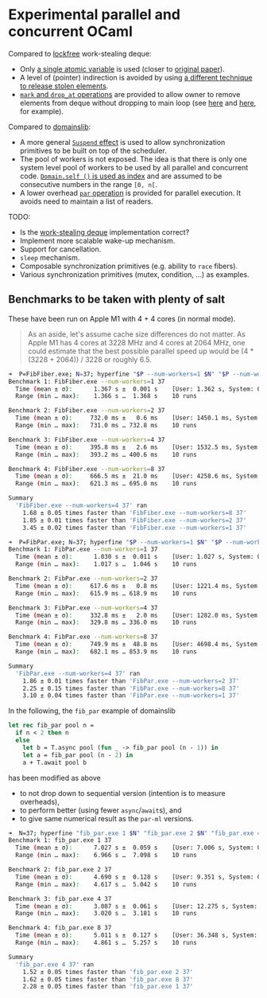 # Experimental parallel and concurrent OCaml

Compared to [lockfree](https://github.com/ocaml-multicore/lockfree)
work-stealing deque:

- Only
  [a single atomic variable](https://github.com/polytypic/par-ml/blob/d64a7f5941409b3ce56a91912075ac27fdc5341f/src/main/DCYL.ml#L12)
  is used (closer to
  [original paper](https://www.semanticscholar.org/paper/Dynamic-circular-work-stealing-deque-Chase-Lev/f856a996e7aec0ea6db55e9247a00a01cb695090)).
- A level of (pointer) indirection is avoided by using
  [a different technique to release stolen elements](https://github.com/polytypic/par-ml/blob/d64a7f5941409b3ce56a91912075ac27fdc5341f/src/main/DCYL.ml#L37-L46).
- [`mark` and `drop_at` operations](https://github.com/polytypic/par-ml/blob/d64a7f5941409b3ce56a91912075ac27fdc5341f/src/main/DCYL.mli#L20-L25)
  are provided to allow owner to remove elements from deque without dropping to
  main loop (see
  [here](https://github.com/polytypic/par-ml/blob/d64a7f5941409b3ce56a91912075ac27fdc5341f/src/main/Par.ml#L156)
  and
  [here](https://github.com/polytypic/par-ml/blob/d64a7f5941409b3ce56a91912075ac27fdc5341f/src/main/Par.ml#L164),
  for example).

Compared to [domainslib](https://github.com/ocaml-multicore/domainslib):

- A more general
  [`Suspend` effect](https://github.com/polytypic/par-ml/blob/d64a7f5941409b3ce56a91912075ac27fdc5341f/src/main/Par.ml#L9)
  is used to allow synchronization primitives to be built on top of the
  scheduler.
- The pool of workers is not exposed. The idea is that there is only one system
  level pool of workers to be used by all parallel and concurrent code.
  [`Domain.self ()` is used as index](https://github.com/polytypic/par-ml/blob/d64a7f5941409b3ce56a91912075ac27fdc5341f/src/main/Par.ml#L90)
  and are assumed to be consecutive numbers in the range `[0, n[`.
- A lower overhead
  [`par` operation](https://github.com/polytypic/par-ml/blob/d64a7f5941409b3ce56a91912075ac27fdc5341f/src/main/Par.mli#L4-L6)
  is provided for parallel execution. It avoids need to maintain a list of
  readers.

TODO:

- Is the
  [work-stealing deque](https://github.com/polytypic/par-ml/blob/d64a7f5941409b3ce56a91912075ac27fdc5341f/src/main/DCYL.ml)
  implementation correct?
- Implement more scalable wake-up mechanism.
- Support for cancellation.
- `sleep` mechanism.
- Composable synchronization primitives (e.g. ability to `race` fibers).
- Various synchronization primitives (mutex, condition, ...) as examples.

## Benchmarks to be taken with plenty of salt

These have been run on Apple M1 with 4 + 4 cores (in normal mode).

> As an aside, let's assume cache size differences do not matter. As Apple M1
> has 4 cores at 3228 MHz and 4 cores at 2064 MHz, one could estimate that the
> best possible parallel speed up would be (4 \* (3228 + 2064)) / 3228 or
> roughly 6.5.

```sh
➜  P=FibFiber.exe; N=37; hyperfine "$P --num-workers=1 $N" "$P --num-workers=2 $N" "$P --num-workers=4 $N" "$P --num-workers=8 $N"
Benchmark 1: FibFiber.exe --num-workers=1 37
  Time (mean ± σ):      1.367 s ±  0.001 s    [User: 1.362 s, System: 0.004 s]
  Range (min … max):    1.366 s …  1.368 s    10 runs

Benchmark 2: FibFiber.exe --num-workers=2 37
  Time (mean ± σ):     732.0 ms ±   0.6 ms    [User: 1450.1 ms, System: 4.2 ms]
  Range (min … max):   731.0 ms … 732.8 ms    10 runs

Benchmark 3: FibFiber.exe --num-workers=4 37
  Time (mean ± σ):     395.8 ms ±   2.6 ms    [User: 1532.5 ms, System: 9.2 ms]
  Range (min … max):   393.2 ms … 400.6 ms    10 runs

Benchmark 4: FibFiber.exe --num-workers=8 37
  Time (mean ± σ):     666.5 ms ±  21.0 ms    [User: 4258.6 ms, System: 127.3 ms]
  Range (min … max):   621.3 ms … 695.0 ms    10 runs

Summary
  'FibFiber.exe --num-workers=4 37' ran
    1.68 ± 0.05 times faster than 'FibFiber.exe --num-workers=8 37'
    1.85 ± 0.01 times faster than 'FibFiber.exe --num-workers=2 37'
    3.45 ± 0.02 times faster than 'FibFiber.exe --num-workers=1 37'
```

```sh
➜  P=FibPar.exe; N=37; hyperfine "$P --num-workers=1 $N" "$P --num-workers=2 $N" "$P --num-workers=4 $N" "$P --num-workers=8 $N"
Benchmark 1: FibPar.exe --num-workers=1 37
  Time (mean ± σ):      1.030 s ±  0.011 s    [User: 1.027 s, System: 0.003 s]
  Range (min … max):    1.017 s …  1.046 s    10 runs

Benchmark 2: FibPar.exe --num-workers=2 37
  Time (mean ± σ):     617.6 ms ±   0.8 ms    [User: 1221.4 ms, System: 3.8 ms]
  Range (min … max):   615.9 ms … 618.9 ms    10 runs

Benchmark 3: FibPar.exe --num-workers=4 37
  Time (mean ± σ):     332.8 ms ±   2.0 ms    [User: 1282.0 ms, System: 8.3 ms]
  Range (min … max):   329.8 ms … 336.0 ms    10 runs

Benchmark 4: FibPar.exe --num-workers=8 37
  Time (mean ± σ):     749.9 ms ±  48.8 ms    [User: 4698.4 ms, System: 143.7 ms]
  Range (min … max):   682.1 ms … 853.9 ms    10 runs

Summary
  'FibPar.exe --num-workers=4 37' ran
    1.86 ± 0.01 times faster than 'FibPar.exe --num-workers=2 37'
    2.25 ± 0.15 times faster than 'FibPar.exe --num-workers=8 37'
    3.10 ± 0.04 times faster than 'FibPar.exe --num-workers=1 37'
```

In the following, the `fib_par` example of domainslib

```ocaml
let rec fib_par pool n =
  if n < 2 then n
  else
    let b = T.async pool (fun _ -> fib_par pool (n - 1)) in
    let a = fib_par pool (n - 2) in
    a + T.await pool b
```

has been modified as above

- to not drop down to sequential version (intention is to measure overheads),
- to perform better (using fewer `async`/`await`s), and
- to give same numerical result as the `par-ml` versions.

```sh
➜  N=37; hyperfine "fib_par.exe 1 $N" "fib_par.exe 2 $N" "fib_par.exe 4 $N" "fib_par.exe 8 $N"
Benchmark 1: fib_par.exe 1 37
  Time (mean ± σ):      7.027 s ±  0.059 s    [User: 7.006 s, System: 0.018 s]
  Range (min … max):    6.966 s …  7.098 s    10 runs

Benchmark 2: fib_par.exe 2 37
  Time (mean ± σ):      4.690 s ±  0.128 s    [User: 9.351 s, System: 0.016 s]
  Range (min … max):    4.617 s …  5.042 s    10 runs

Benchmark 3: fib_par.exe 4 37
  Time (mean ± σ):      3.087 s ±  0.061 s    [User: 12.275 s, System: 0.019 s]
  Range (min … max):    3.020 s …  3.181 s    10 runs

Benchmark 4: fib_par.exe 8 37
  Time (mean ± σ):      5.011 s ±  0.127 s    [User: 36.348 s, System: 0.272 s]
  Range (min … max):    4.861 s …  5.257 s    10 runs

Summary
  'fib_par.exe 4 37' ran
    1.52 ± 0.05 times faster than 'fib_par.exe 2 37'
    1.62 ± 0.05 times faster than 'fib_par.exe 8 37'
    2.28 ± 0.05 times faster than 'fib_par.exe 1 37'
```
